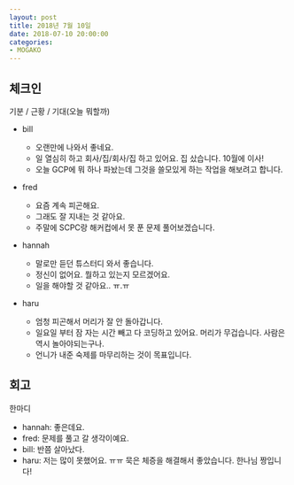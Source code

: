 ```yaml
---
layout: post
title: 2018년 7월 10일
date: 2018-07-10 20:00:00
categories:
- MOGAKO
---
```


## 체크인

기분 / 근황 / 기대(오늘 뭐할까)

* bill
  * 오랜만에 나와서 좋네요.
  * 일 열심히 하고 회사/집/회사/집 하고 있어요. 집 샀습니다. 10월에 이사!
  * 오늘 GCP에 뭐 하나 파놨는데 그것을 쓸모있게 하는 작업을 해보려고 합니다.

* fred
  * 요즘 계속 피곤해요.
  * 그래도 잘 지내는 것 같아요.
  * 주말에 SCPC랑 해커컵에서 못 푼 문제 풀어보겠습니다.

* hannah
  * 말로만 듣던 튜스터디 와서 좋습니다.
  * 정신이 없어요. 뭘하고 있는지 모르겠어요.
  * 일을 해야할 것 같아요.. ㅠ.ㅠ

* haru
  * 엄청 피곤해서 머리가 잘 안 돌아갑니다.
  * 일요일 부터 잠 자는 시간 빼고 다 코딩하고 있어요. 머리가 무겁습니다. 사람은 역시 놀아야되는구나.
  * 언니가 내준 숙제를 마무리하는 것이 목표입니다.

## 회고

한마디

* hannah: 좋은데요.
* fred: 문제를 풀고 갈 생각이예요.
* bill: 반쯤 살아났다.
* haru: 저는 많이 못했어요. ㅠㅠ 묵은 체증을 해결해서 좋았습니다. 한나님 짱입니다!
